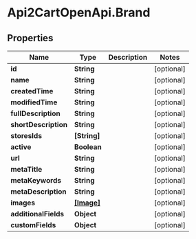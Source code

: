# Api2CartOpenApi.Brand

## Properties

Name | Type | Description | Notes
------------ | ------------- | ------------- | -------------
**id** | **String** |  | [optional] 
**name** | **String** |  | [optional] 
**createdTime** | **String** |  | [optional] 
**modifiedTime** | **String** |  | [optional] 
**fullDescription** | **String** |  | [optional] 
**shortDescription** | **String** |  | [optional] 
**storesIds** | **[String]** |  | [optional] 
**active** | **Boolean** |  | [optional] 
**url** | **String** |  | [optional] 
**metaTitle** | **String** |  | [optional] 
**metaKeywords** | **String** |  | [optional] 
**metaDescription** | **String** |  | [optional] 
**images** | [**[Image]**](Image.md) |  | [optional] 
**additionalFields** | **Object** |  | [optional] 
**customFields** | **Object** |  | [optional] 


